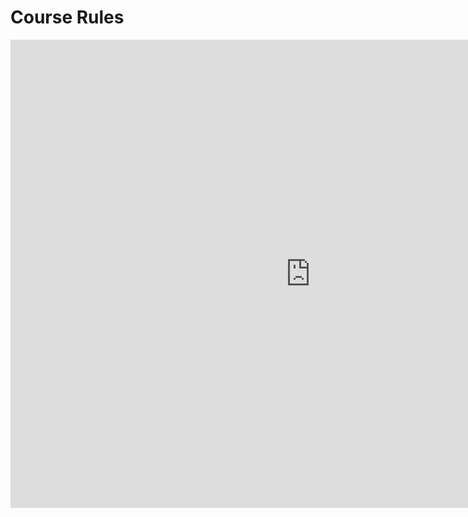 Course Rules
===

<iframe src="https://docs.google.com/presentation/d/e/2PACX-1vTVm9I9gw0y9BEWoz8mIc8190pSAYYtJSORMRciVuEvgDFqj63Q3VcmsmR5yFHeYXGQfjU0OUTFN182/embed?start=false&loop=false&delayms=3000" frameborder="0" width="960" height="749" allowfullscreen="true" mozallowfullscreen="true" webkitallowfullscreen="true"></iframe>